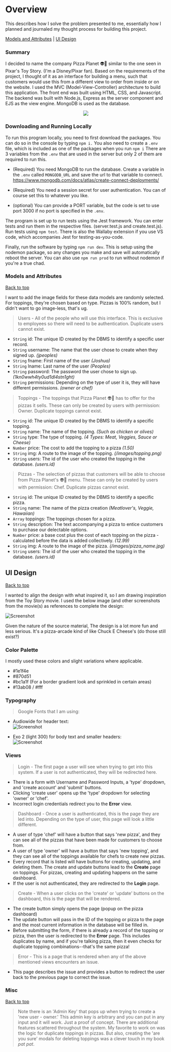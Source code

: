 # Overview
This describes how I solve the problem presented to me, essentially how I planned and journaled my thought process for building this project.  

[Models and Attributes](#models-and-attributes) | [UI Design](#ui-design) 
### Summary
I decided to name the company Pizza Planet :alien::pizza: similar to the one seen in Pixar's Toy Story. (I'm a Disney/Pixar fan). Based on the requirements of the project, I thought of it as an interface for building a menu, such that customers would use this from a different view to order from inside or on the website. I used the MVC (Model-View-Controller) architecture to build this application. The front end was built using HTML, CSS, and Javascript. The backend was built with Node.js, Express as the server component and EJS as the view engine. MongoDB is used as the database. 

<p align="center">
<img src="./Images/Pizza_Planet.webp">
</p>

### Downloading and Running Locally

To run this program locally, you need to first download the packages. You can do so in the console by typing `npm i.` You also need to create a `.env` file, which is included as one of the packages when you run `npm i` There are 3 variables from the `.env` that are used in the server but only 2 of them are required to run this. 

- (Required) You need MongoDB to run the database. Create a variable in the `.env` called `MONGODB_URL` and save the url to that variable to connect.
https://www.mongodb.com/docs/atlas/create-connect-deployments/

- (Required) You need a session secret for user authentication. You can of course set this to whatever you like. 
- (optional) You can provide a PORT variable, but the code is set to use port 3000 if no port is specified in the `.env`.

The program is set up to run tests using the Jest framework. You can enter tests and run them in the respective files. (server.test.js and create.test.js). Run tests using `npm test`. There is also the Wallaby extension if you use VS code, which accompanies Jest for testing-as-you-code.

Finally, run the software by typing `npm run dev`. This is setup using the nodemon package, so any changes you make and save will automatically reboot the server. You can also use `npm run prod` to run without nodemon if you're a true chad. 

### Models and Attributes 
[Back to top](#overview) 

I want to add the image fields for these data models are randomly selected. For toppings, they're chosen based on type. Pizzas is 100% random, but I didn't want to go image-less, that's ug. 

> Users - All of the people who will use this interface. This is exclusive to employees so there will need to be authentication. Duplicate users cannot exist. 
- `String` id: The unique ID created by the DBMS to identify a specific user record. 
- `String` username: The name that the user chose to create when they signed up. *(jpeoples)* 
- `String` fname: First name of the user *(Joshua)*
- `String` lname: Last name of the user *(Peoples)*
- `String` password: The password the user chose to sign up. *(1kn0wwh4ty0ud1dl4stn1ght)* 
- `String` permissions: Depending on the type of user it is, they will have different permissions. *(owner or chef)* 

> Toppings - The toppings that Pizza Planet :alien::pizza: has to offer for the pizzas it sells. These can only be created by users with permission: Owner. Duplicate toppings cannot exist. 
- `String` id: The unique ID created by the DBMS to identify a specific topping.
- `String` name: The name of the topping. *(Such as chicken or olives)* 
- `String` type: The type of topping. *(4 Types: Meat, Veggies, Sauce or Cheese)* 
- `Number` price: The cost to add the topping to a pizza *(1.50)* 
- `String` img: A route to the image of the topping. *(/images/topping.png)*  
- `String` users: The id of the user who created the topping in the database. *(users.id)*

> Pizzas - The selection of pizzas that customers will be able to choose from Pizza Planet's :alien::pizza: menu. These can only be created by users with permission: Chef. Duplicate pizzas cannot exist. 
- `String` id: The unique ID created by the DBMS to identify a specific pizza. 
- `String` name: The name of the pizza creation *(Meatlover's, Veggie, Hawaiian)* 
- `Array`  toppings: The toppings chosen for a pizza.
- `String` description: The text accompanying a pizza to entice customers to purchase our delectable options.
- `Number` price: a base cost plus the cost of each topping on the pizza - calculated before the data is added collectively. *(12.99)* 
- `String` img: A route to the image of the pizza. *(/images/pizza_name.jpg)*
- `String` users: The id of the user who created the topping in the database. *(users.id)*

## UI Design
[Back to top](#overview)  

I wanted to align the design with what inspired it, so I am drawing inspiration from the Toy Story movie. I used the below image (and other screenshots from the movie(s) as references to complete the design:

![Screenshot](./Images/Pizza_Planet_inside.webp) 

Given the nature of the source material, The design is a lot more fun and less serious. It's a pizza-arcade kind of like Chuck E Cheese's (do those still exist?)

### Color Palette 
I mostly used these colors and slight variations where applicable. 
- #1e1f4e 
- #870d51
- #bc1a1f (For a border gradient look and sprinkled in certain areas)
- #13ab08 / #fff


### Typography 
> Google Fonts that I am using:
- Audiowide for header text:  
![Screenshot](./Images/AudiowideFont.png) 

- Exo 2 (light 300) for body text and smaller headers:  
![Screenshot](./Images/Exo2Font.png) 

### Views  
> Login - The first page a user will see when trying to get into this system. If a user is not authenticated, they will be redirected here.
- There is a form with Username and Password Inputs, a 'type' dropdown, and 'create account' and 'submit' buttons.
- Clicking 'create user' opens up the 'type' dropdown for selecting 'owner' or 'chef'.
- Incorrect login credentials redirect you to the **Error** view. 

> Dashboard - Once a user is authenticated, this is the page they are led into. Depending on the type of user, this page will look a little different. 
- A user of type 'chef' will have a button that says 'new pizza', and they can see all of the pizzas that have been made for customers to choose from. 
- A user of type 'owner' will have a button that says 'new topping', and they can see all of the toppings available for chefs to create new pizzas. 
- Every record that is listed will have buttons for creating, updating, and deleting them. The create and update buttons lead to the **Create** page on toppings. For pizzas, creating and updating happens on the same dashboard.  
- If the user is not authenticated, they are redirected to the **Login** page.

> Create - When a user clicks on the 'create' or 'update' buttons on the dashboard, this is the page that will be rendered. 
- The create button simply opens the page (popup on the pizza dashboard)
- The update button will pass in the ID of the topping or pizza to the page and the most current information in the database will be filled in. 
- Before submitting the form, if there is already a record of the topping or pizza, then the user is redirected to the **Error** page. This includes duplicates by name, and if you're talking pizza, then it even checks for duplicate topping combinations--that's the same pizza! 

> Error - This is a page that is rendered when any of the above mentioned views encounters an issue. 
- This page describes the issue and provides a button to redirect the user back to the previous page to correct the issue. 

### Misc
[Back to top](#overview) 
> Note there is an 'Admin Key' that pops up when trying to create a 'new user - owner.' This admin key is arbitrary and you can put in any input and it will work. Just a proof of concept. 
> There are additional features scattered throughout the system. My favorite to work on was the logic for duplicate toppings in pizzas. But also, creating the 'are you sure' modals for deleting toppings was a clever touch in my book *pat pat*.  
